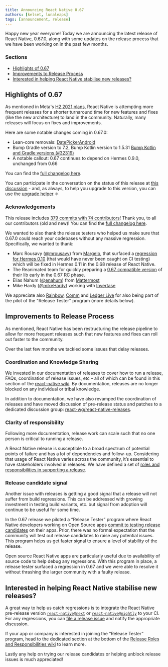 ```yaml
---
title: Announcing React Native 0.67
authors: [kelset, lunaleaps]
tags: [announcement, release]
---
```


Happy new year everyone! Today we are announcing the latest release of React Native, 0.67.0, along with some updates on the release process that we have been working on in the past few months.

### Sections

- [Highlights of 0.67](/blog/2022/01/19/version-067#highlights-of-067)
- [Improvements to Release Process](/blog/2022/01/19/version-067#improvements-to-release-process)
- [Interested in helping React Native stabilise new releases?](/blog/2022/01/19/version-067#interested-in-helping-react-native-stabilise-new-releases)

<!--truncate-->

## Highlights of 0.67

As mentioned in Meta's [H2 2021 plans](https://reactnative.dev/blog/2021/08/19/h2-2021), React Native is attempting more frequent releases for a shorter turnaround time for new features and fixes (like the new architecture) to land in the community. Naturally, many releases will focus on fixes and improvements.

Here are some notable changes coming in 0.67.0:

- Lean-core removals: [DatePickerAndroid](https://github.com/facebook/react-native/commit/7a770526c626e6659a12939f8c61057a688aa623#diff-e727e4bdf3657fd1d798edcd6b099d6e092f8573cba266154583a746bba0f346)
- Bump Gradle version to 7.2, Bump Kotlin version to 1.5.31 [Bump Kotlin and Gradle versions (#32319)](https://github.com/facebook/react-native/commit/9ae3367431428748f5486c782199beb4f9c6b477)
- A notable callout: 0.67 continues to depend on Hermes 0.9.0, unchanged from 0.66

You can find the [full changelog here](https://github.com/facebook/react-native/blob/main/CHANGELOG.md#v0670).

You can participate in the conversation on the status of this release at [this discussion](https://github.com/reactwg/react-native-releases/discussions/10) - and, as always, to help you upgrade to this version, you can use the [upgrade helper](https://react-native-community.github.io/upgrade-helper/) ⚛️

### Acknowledgements

This release includes [379 commits with 74 contributors](https://github.com/facebook/react-native/compare/0.66-stable...0.67-stable)! Thank you, to all our contributors (old and new)! You can find the [full changelog here](https://github.com/facebook/react-native/blob/main/CHANGELOG.md#v0670).

We wanted to also thank the release testers who helped us make sure that 0.67.0 could reach your codebases without any massive regression. Specifically, we wanted to thank:

- Marc Rousavy ([@mrousavy](https://github.com/mrousavy)) from [Margelo](https://margelo.io/), that surfaced a [regression for Hermes 0.10](https://github.com/facebook/hermes/issues/649) (that would have never been caught on CI testing) which will be fixed in Hermes 0.11 in the 0.68 release of React Native.
- The Reanimated team for quickly preparing a [0.67 compatible version](https://github.com/software-mansion/react-native-reanimated/releases/tag/2.2.4) of their lib early in the 0.67 RC phase.
- Elias Nahum ([@enahum](https://github.com/enahum)) from [Mattermost](https://mattermost.com/)
- Mike Hardy ([@mikeHardy](https://github.com/mikeHardy)) working with [Invertase](https://invertase.io/)

We appreciate also [Rainbow](https://rainbow.me/), [Comm](https://comm.app/) and [Ledger Live](https://www.ledger.com/ledger-live) for also being part of the pilot of the "Release Tester" program (more details below).

## Improvements to Release Process

As mentioned, React Native has been restructuring the release pipeline to allow for more frequent releases such that new features and fixes can roll out faster to the community.

Over the last few months we tackled some issues that delay releases.

### Coordination and Knowledge Sharing

We invested in our documentation of releases to cover how to run a release, FAQs, coordination of release issues, etc – all of which can be found in this section of the [react-native wiki](https://github.com/facebook/react-native/wiki/Releases).
By documentation, releases are no longer blocked on any individual or tribal knowledge.

In addition to documentation, we have also revamped the coordination of releases and have moved discussion of pre-release status and patches to a dedicated discussion group: [react-wg/react-native-releases](https://github.com/reactwg/react-native-releases/discussions).

### Clarity of responsibility

Following more documentation, release work can scale such that no one person is critical to running a release.

A React Native release is susceptible to a broad spectrum of potential points of failure and has a lot of dependencies and follow-up. Considering that usage of React Native varies across the community, it’s essential to have stakeholders involved in releases. We have defined a set of [roles and responsibilities in supporting a release](https://github.com/facebook/react-native/wiki/Release-Roles-and-Responsibilities).

### Release candidate signal

Another issue with releases is getting a good signal that a release will not suffer from build regressions. This can be addressed with growing investment in testing build variants, etc. but signal from adoption will continue to be useful for some time.

In the 0.67 release we piloted a “Release Tester” program where React Native developers working on Open Source apps [commit to testing release candidates](https://github.com/facebook/react-native/wiki/Release-Roles-and-Responsibilities#release-tester-responsibilities) on their apps. Prior, there was no formal expectation that the community will test out release candidates to raise any potential issues. This program helps us get faster signal to ensure a level of stability of the release.

Open source React Native apps are particularly useful due to availability of source code to help debug any regressions. With this program in place, a release tester surfaced a regression in 0.67 and we were able to resolve it without thrashing the larger community with a faulty release.

## Interested in helping React Native stabilise new releases?

A great way to help us catch regressions is to integrate the React Native pre-release version [`react-native@next`](https://www.npmjs.com/package/react-native) or [`react-native@nightly`](https://www.npmjs.com/package/react-native) to your CI. For any regressions, you can [file a release issue](https://github.com/facebook/react-native/issues/new?assignees=&labels=Needs%3A+Triage+%3Amag%3A%2CType%3A+Upgrade+Issue&template=upgrade-regression-form.yml) and notify the appropriate discussion.

If your app or company is interested in joining the “Release Tester” program, head to the dedicated section at the bottom of the [Release Roles and Responsibilities wiki](https://github.com/facebook/react-native/wiki/Release-Roles-and-Responsibilities#release-tester-responsibilities) to learn more.

Lastly any help on trying our release candidates or helping unblock release issues is much appreciated!

